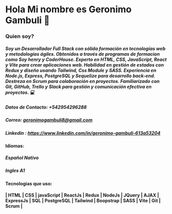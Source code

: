 # Hola Mi nombre es Geronimo Gambuli 👋

### Quien soy?

##### Soy un Desarrollador Full Stack con sólida formación en tecnologías web y metodologías ágiles. Obtenidos a través de programas de formacion como Soy henry y CoderHouse. Experto en HTML, CSS, JavaScript, React y Vite para crear aplicaciones web. Habilidad en gestión de estados con Redux y diseño usando Tailwind, Css Module y SASS. Experiencia en Node.js, Express, PostgreSQL y Sequelize para desarrollo back-end. Destreza en Scrum para colaboración en proyectos. Familiarizado con Git, GitHub, Trello y Slack para gestión y comunicación efectiva en proyectos. 💻

##### Datos de Contacto: +542954296288
##### Correo: geronimogambuli8@gmail.com
##### Linkedin : https://www.linkedin.com/in/geronimo-gambuli-613a53204

#### Idiomas: 
##### Español Nativo
##### Ingles A1

#### Tecnologias que uso: 
#### | HTML | CSS | javaScript | ReactJs | Redux | NodeJs | JQuery | AJAX | ExpressJs | SQL | PostgreSQL | Tailwind | Boopstrap | SASS | Vite | Git | Scrum |
